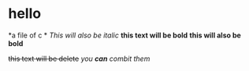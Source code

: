 # hello
*a file of c *
_This will also be italic_
**this text will be bold**
__this will also be bold__

~~this text will be delete~~
_you **can** combit them_


